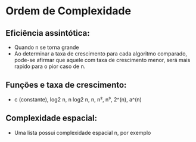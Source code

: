 # Ordem de Complexidade

## Eficiência assintótica:
- Quando n se torna grande
- Ao determinar a taxa de crescimento para cada algoritmo comparado, pode-se afirmar que aquele com taxa de crescimento menor, será mais rapido para o pior caso de n.


## Funções e taxa de crescimento:
- c (constante), log2 n, n log2 n, n, n², n³, 2^(n), a^(n)


## Complexidade espacial:
- Uma lista possui complexidade espacial n, por exemplo


